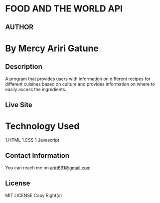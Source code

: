 # FOOD AND THE WORLD API

## AUTHOR
# By Mercy Ariri Gatune

## Description
A program that provides users with  information on different recipes for different cuisines based on culture and provides information on where to easily access the ingredients.
## Live Site

# Technology Used
1.HTML
1.CSS
1.Javascript

## Contact Information
You can reach me on ariri691@gmail.com

## License
MIT LICENSE
Copy Right(c)